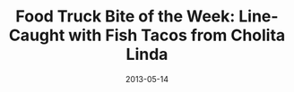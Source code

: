 ---
title: 'Food Truck Bite of the Week: Line-Caught with Fish Tacos from Cholita Linda'
source: SF Weekly
link: https://archives.sfweekly.com/foodie/2013/05/14/food-truck-bite-of-the-week-line-caught-with-fish-tacos-from-cholita-linda
date: 2013-05-14
---